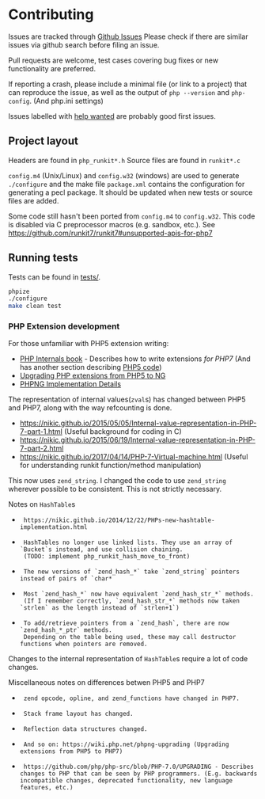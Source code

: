 # Contributing

Issues are tracked through [Github Issues](https://github.com/runkit7/runkit7/issues)
Please check if there are similar issues via github search before filing an issue.

Pull requests are welcome, test cases covering bug fixes or new functionality are preferred.

If reporting a crash, please include a minimal file (or link to a project) that can reproduce the issue, as well as the output of `php --version` and `php-config`. (And php.ini settings)

Issues labelled with [help wanted](https://github.com/runkit7/runkit7/labels/help%20wanted) are probably good first issues.

## Project layout

Headers are found in `php_runkit*.h`
Source files are found in `runkit*.c`

`config.m4` (Unix/Linux) and `config.w32` (windows) are used to generate `./configure` and the make file
`package.xml` contains the configuration for generating a pecl package. It should be updated when new tests or source files are added.

Some code still hasn't been ported from `config.m4` to `config.w32`. This code is disabled via C preprocessor macros (e.g. sandbox, etc.). See https://github.com/runkit7/runkit7#unsupported-apis-for-php7

## Running tests

Tests can be found in [tests/](./tests/).

```bash
phpize
./configure
make clean test
```

### PHP Extension development



For those unfamiliar with PHP5 extension writing:

-   [PHP Internals book](http://www.phpinternalsbook.com/index.html#php-7) - Describes how to write extensions *for PHP7*
    (And has another section describing [PHP5 code](http://www.phpinternalsbook.com/index.html#php-5))
-   [Upgrading PHP extensions from PHP5 to NG](https://wiki.php.net/phpng-upgrading)
-   [PHPNG Implementation Details](https://wiki.php.net/phpng-int)


The representation of internal values(`zval`s) has changed between PHP5 and PHP7, along with the way refcounting is done.

-   https://nikic.github.io/2015/05/05/Internal-value-representation-in-PHP-7-part-1.html (Useful background for coding in C)
-   https://nikic.github.io/2015/06/19/Internal-value-representation-in-PHP-7-part-2.html
-   https://nikic.github.io/2017/04/14/PHP-7-Virtual-machine.html (Useful for understanding runkit function/method manipulation)

This now uses `zend_string`.
I changed the code to use `zend_string` wherever possible to be consistent.
This is not strictly necessary.

Notes on `HashTable`s

-      https://nikic.github.io/2014/12/22/PHPs-new-hashtable-implementation.html
-      HashTables no longer use linked lists. They use an array of `Bucket`s instead, and use collision chaining.
       (TODO: implement php_runkit_hash_move_to_front)
-      The new versions of `zend_hash_*` take `zend_string` pointers instead of pairs of `char*
-      Most `zend_hash_*` now have equivalent `zend_hash_str_*` methods.
       (If I remember correctly, `zend_hash_str_*` methods now taken `strlen` as the length instead of `strlen+1`)
-      To add/retrieve pointers from a `zend_hash`, there are now `zend_hash_*_ptr` methods.
       Depending on the table being used, these may call destructor functions when pointers are removed.

Changes to the internal representation of `HashTable`s require a lot of code changes.

Miscellaneous notes on differences betwen PHP5 and PHP7
-      zend opcode, opline, and zend_functions have changed in PHP7.
-      Stack frame layout has changed.
-      Reflection data structures changed.
-      And so on: https://wiki.php.net/phpng-upgrading (Upgrading extensions from PHP5 to PHP7)
-      https://github.com/php/php-src/blob/PHP-7.0/UPGRADING - Describes changes to PHP that can be seen by PHP programmers. (E.g. backwards incompatible changes, deprecated functionality, new language features, etc.)
